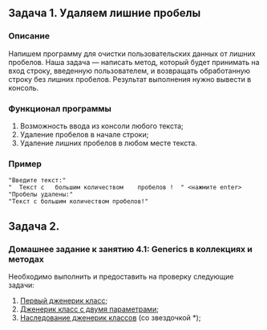 ## Задача 1. Удаляем лишние пробелы

### Описание
Напишем программу для очистки пользовательских данных от лишних пробелов.
Наша задача — написать метод, который будет принимать на вход строку, введенную пользователем, и возвращать обработанную строку без лишних пробелов.
Результат выполнения нужно вывести в консоль.

### Функционал программы
1. Возможность ввода из консоли любого текста;
2. Удаление пробелов в начале строки;
3. Удаление лишних пробелов в любом месте текста.

### Пример
```
"Введите текст:"
"  Текст с   большим количеством    пробелов !  " <нажмите enter>
"Пробелы удалены:"
"Текст с большим количеством пробелов!"
```


## Задача 2.

### Домашнее задание к занятию 4.1: Generics в коллекциях и методах

Необходимо выполнить и предоставить на проверку следующие задачи:

1. [Первый дженерик класс](tasks/task1.md);
2. [Дженерик класс с двумя параметрами](tasks/task2.md);
3. [Наследование дженерик классов](tasks/task3.md) (со звездочкой *);

